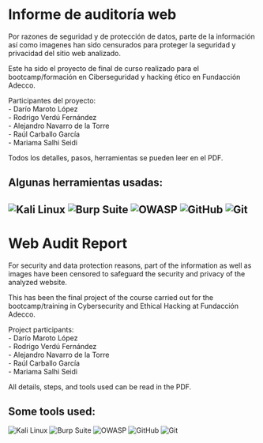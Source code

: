 # Informe de auditoría web
Por razones de seguridad y de protección de datos, parte de la información así como imagenes han sido censurados para proteger la seguridad y 
privacidad del sitio web analizado.

Este ha sido el proyecto de final de curso realizado para el bootcamp/formación en Ciberseguridad y hacking ético en Fundacción Adecco.

Participantes del proyecto:
<br>- Darío Maroto López
<br>- Rodrigo Verdú Fernández
<br>- Alejandro Navarro de la Torre
<br>- Raúl Carballo García
<br>- Mariama Salhi Seidi

Todos los detalles, pasos, herramientas se pueden leer en el PDF.<br>
## Algunas herramientas usadas:<br>
![Kali Linux](https://img.shields.io/badge/Kali%20Linux-green?style=flat&logo=kalilinux)
![Burp Suite](https://img.shields.io/badge/Burp%20Suite-orange?style=flat)
![OWASP](https://img.shields.io/badge/OWASP-grey?style=plastic&logo=owasp)
![GitHub](https://img.shields.io/badge/GitHub-black?style=plastic&logo=github)
![Git](https://img.shields.io/badge/Git-white?style=plastic&logo=git)
--
# Web Audit Report
For security and data protection reasons, part of the information as well as images have been censored to safeguard the security and privacy of the analyzed website.

This has been the final project of the course carried out for the bootcamp/training in Cybersecurity and Ethical Hacking at Fundacción Adecco.

Project participants:
<br>- Darío Maroto López
<br>- Rodrigo Verdú Fernández
<br>- Alejandro Navarro de la Torre
<br>- Raúl Carballo García
<br>- Mariama Salhi Seidi

All details, steps, and tools used can be read in the PDF.<br>

## Some tools used:<br>
![Kali Linux](https://img.shields.io/badge/Kali%20Linux-green?style=flat&logo=kalilinux)
![Burp Suite](https://img.shields.io/badge/Burp%20Suite-orange?style=flat)
![OWASP](https://img.shields.io/badge/OWASP-grey?style=plastic&logo=owasp)
![GitHub](https://img.shields.io/badge/GitHub-black?style=plastic&logo=github)
![Git](https://img.shields.io/badge/Git-white?style=plastic&logo=git)
